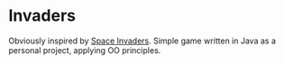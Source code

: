 Invaders
========
Obviously inspired by [Space Invaders](http://en.wikipedia.org/wiki/Space_Invaders). 
Simple game written in Java as a personal project, applying OO principles.